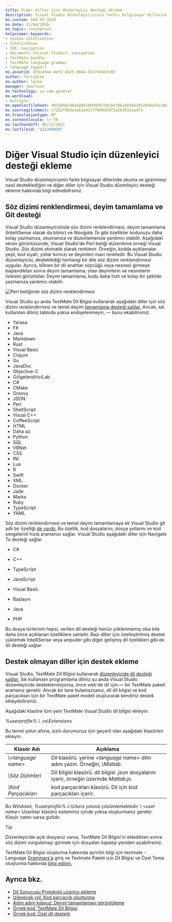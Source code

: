 ```yaml
---
title: Diğer diller için düzenleyici desteği ekleme
description: Visual Studio düzenleyicisinin farklı bilgisayar dillerinde okuma ve gezinmeyi nasıl desteklediğini ve diğer diller için nasıl destek ekleyebilirsiniz?
ms.custom: SEO-VS-2020
ms.date: 11/04/2016
ms.topic: conceptual
helpviewer_keywords:
- syntax colorization
- IntelliSense
- IDE, navigation
- documents [Visual Studio], navigation
- TextMate bundle
- TextMate language grammar
- language support
ms.assetid: d78c43ee-4ef2-42e5-984e-d137de4e7e92
author: TerryGLee
ms.author: tglee
manager: jmartens
ms.technology: vs-ide-general
ms.workload:
- multiple
ms.openlocfilehash: 4933868248da896766d95875dc8e78b2eb56b1052456e55ca086a554cd7296cb
ms.sourcegitcommit: c72b2f603e1eb3a4157f00926df2e263831ea472
ms.translationtype: MT
ms.contentlocale: tr-TR
ms.lasthandoff: 08/12/2021
ms.locfileid: "121358459"
---
```

# <a name="add-visual-studio-editor-support-for-other-languages"></a>Diğer Visual Studio için düzenleyici desteği ekleme

Visual Studio düzenleyicisinin farklı bilgisayar dillerinde okuma ve gezinmeyi nasıl desteklediğini ve diğer diller için Visual Studio düzenleyici desteği ekleme hakkında bilgi edinebilirsiniz.

## <a name="syntax-colorization-statement-completion-and-navigate-to-support"></a>Söz dizimi renklendirmesi, deyim tamamlama ve Git desteği

Visual Studio düzenleyicisinde söz dizimi renklendirmesi, deyim tamamlama (IntelliSense olarak da bilinir) ve _Navigate To_ gibi özellikler kodunuzu daha kolay yazmanıza, okumanıza ve düzenlemenize yardımcı olabilir. Aşağıdaki ekran görüntüsünde, Visual Studio'de Perl betiği düzenleme örneği Visual Studio. Söz dizimi otomatik olarak renklenir. Örneğin, kodda açıklamalar yeşil, kod siyah, yollar kırmızı ve deyimleri mavi renktedir. Bu Visual Studio düzenleyicisi, desteklediği herhangi bir dile söz dizimi renklendirmesi uygular. Ayrıca, bilinen bir dil anahtar sözcüğü veya nesnesi girmeye başlandıktan sonra deyim tamamlama, olası deyimlerin ve nesnelerin listesini görüntüler. Deyim tamamlama, kodu daha hızlı ve kolay bir şekilde yazmanıza yardımcı olabilir.

![Perl betiğinde söz dizimi renklendirmesi](../ide/media/vside_perledit.png)

Visual Studio şu anda TextMate Dil Bilgisi kullanarak aşağıdaki diller için söz dizimi renklendirmesi ve temel deyim [tamamlama desteği sağlar.](https://manual.macromates.com/en/language_grammars) Ancak, sık kullanılan diliniz tabloda yoksa endişelenmeyin, &mdash; bunu ekabilirsiniz.


- Yarasa
- F#
- Java
- Markdown
- Rust
- Visual Basic
- Clojure
- Go
- JavaDoc
- Objective-C
- GölgelendiriciLab
- C#
- CMake
- Groovy
- JSON
- Perl
- ShellScript
- Visual C++
- CoffeeScript
- HTML
- Daha az
- Python
- SQL
- VBNet
- CSS
- INI
- Lua
- R
- Swift
- XML
- Docker
- Jade
- Marka
- Ruby
- TypeScript
- YAML

Söz dizimi renklendirmesi ve temel deyim tamamlamaya ek Visual Studio git adlı bir özelliği [de vardır.](/archive/blogs/benwilli/visual-studio-tip-3-use-navigate-to) Bu özellik, kod dosyalarını, dosya yollarını ve kod simgelerini hızla aramanızı sağlar. Visual Studio aşağıdaki diller için Navigate To desteği sağlar.

- C#

- C++

- TypeScript

- JavaScript

- Visual Basic

- Başlayın

- Java

- PHP

Bu dosya türlerinin hepsi, verilen dil desteği henüz yüklenmemiş olsa bile daha önce açıklanan özelliklere sahiptir. Bazı diller için özelleştirilmiş destek yüklemek IntelliSense veya ampuller gibi diğer gelişmiş dil özellikleri gibi ek dil desteği sağlar.

## <a name="add-support-for-non-supported-languages"></a>Destek olmayan diller için destek ekleme

Visual Studio, TextMate Dil Bilgisi kullanarak [düzenleyicide dil desteği sağlar.](https://manual.macromates.com/en/language_grammars) Sık kullanılan programlama diliniz şu anda Visual Studio düzenleyicide desteklenmiyorsa, önce web'de dil için &mdash; bir TextMate paketi aramanız gerekir. Ancak bir tane bulamazsanız, dil dil bilgisi ve kod parçacıkları için bir TextMate paket modeli oluşturarak kendiniz destek ekleyebilirsiniz.

Aşağıdaki klasöre tüm yeni TextMate Visual Studio dil bilgisi ekleyin:

*%userprofile% \\ .vs\Extensions*

Bu temel yolun altına, sizin durumunuz için geçerli olan aşağıdaki klasörleri ekleyin:

|Klasör Adı|Açıklama|
|-----------------|-----------------|
|\\*\<language name>*|Dil klasörü. yerine *\<language name>* dilin adını yazın. Örneğin, *\Matlab*.|
|*\Söz Dizimleri*|Dil bilgisi klasörü. dil bilgisi *.json* dosyalarını içerir, örneğin üzerinde *Matlab.js.*|
|*\Kod Parçacıkları*|kod parçacıkları klasörü. Dil için kod parçacıkları içerir.|

Bu *Windows, %userprofile%* *c:\Users yoluna çözümlemektedir. \\ \<user name>* Uzantılar  klasörü sisteminiz içinde yoksa oluşturmanız gerekir. Klasör zaten varsa gizlidir.

> [!TIP]
> Düzenleyicide açık dosyanız varsa, TextMate Dil Bilgisi'ni ekledikten sonra söz dizimi vurgulamayı görmek için dosyaları kapatıp yeniden açabilirsiniz.

TextMate Dil Bilgisi oluşturma hakkında ayrıntılı bilgi için textmate - Language [Grammars'a](https://developmentality.wordpress.com/2011/02/08/textmate-introduction-to-language-grammars/) giriş ve Textmate Paketi için Dil Bilgisi ve Özel Tema oluşturma hakkında [bilgi edinin.](https://benparizek.com/notebook/notes-on-how-to-create-a-language-grammar-and-custom-theme-for-a-textmate-bundle)

## <a name="see-also"></a>Ayrıca bkz.

- [Dil Sunucusu Protokolü uzantısı ekleme](../extensibility/adding-an-lsp-extension.md)
- [İzlenecek yol: Kod parçacığı oluşturma](../ide/walkthrough-creating-a-code-snippet.md)
- [Adım adım kılavuz: Deyim tamamlamayı görüntüleme](../extensibility/walkthrough-displaying-statement-completion.md)
- [Örnek kod: TextMate Dil Bilgisi](https://github.com/microsoft/VSSDK-Extensibility-Samples/tree/master/TextmateGrammar)
- [Örnek kod: Özel dil desteği](https://github.com/microsoft/VSSDK-Extensibility-Samples/tree/master/Ook_Language_Integration)